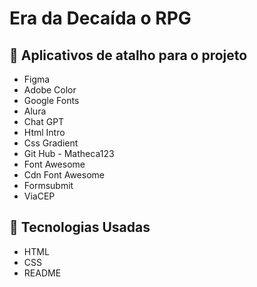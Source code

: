 # Era da Decaída o RPG

## 📜 Aplicativos de atalho para o projeto
- Figma
- Adobe Color
- Google Fonts
- Alura
- Chat GPT
- Html Intro
- Css Gradient
- Git Hub - Matheca123
- Font Awesome
- Cdn Font Awesome
- Formsubmit
- ViaCEP
 
## 🔧 Tecnologias Usadas
- HTML
- CSS
- README
